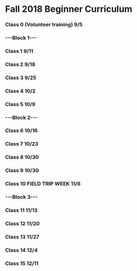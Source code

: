 # Fall 2018 Beginner Curriculum 

### Class 0 (Volunteer training) 9/5

### ---Block 1---

### Class 1 9/11

### Class 2 9/18

### Class 3 9/25

### Class 4 10/2

### Class 5 10/9

### ---Block 2---

### Class 6 10/16

### Class 7 10/23

### Class 8 10/30

### Class 9 10/30

### Class 10 FIELD TRIP WEEK 11/6

### ---Block 3---

### Class 11 11/13

### Class 12 11/20

### Class 13 11/27

### Class 14 12/4

### Class 15 12/11
